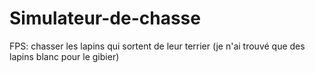 # Simulateur-de-chasse
 FPS: chasser les lapins qui sortent de leur terrier (je n'ai trouvé que des lapins blanc pour le gibier)
